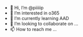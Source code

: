 - 👋 Hi, I’m @piiiiip
- 👀 I’m interested in o365
- 🌱 I’m currently learning AAD
- 💞️ I’m looking to collaborate on ...
- 📫 How to reach me ...

<!---
piiiiip/piiiiip is a ✨ special ✨ repository because its `README.md` (this file) appears on your GitHub profile.
You can click the Preview link to take a look at your changes.
--->
